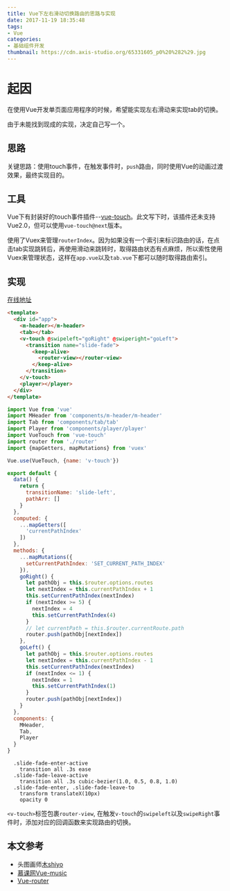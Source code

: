 ```yaml
---
title: Vue下左右滑动切换路由的思路与实现
date: 2017-11-19 18:35:48
tags:
- Vue
categories:
- 基础组件开发
thumbnail: https://cdn.axis-studio.org/65331605_p0%20%282%29.jpg
---
```


# 起因

在使用Vue开发单页面应用程序的时候，希望能实现左右滑动来实现tab的切换。

由于未能找到现成的实现，决定自己写一个。

## 思路

关键思路：使用touch事件，在触发事件时，`push`路由，同时使用Vue的动画过渡效果，最终实现目的。

## 工具

Vue下有封装好的touch事件插件--[vue-touch](https://github.com/vuejs/vue-touch)。此文写下时，该插件还未支持Vue2.0，但可以使用`vue-touch@next`版本。

使用了Vuex来管理`routerIndex`。因为如果没有一个索引来标识路由的话，在点击tab实现跳转后，再使用滑动来跳转时，取得路由状态有点麻烦，所以索性使用Vuex来管理状态，这样在`app.vue`以及`tab.vue`下都可以随时取得路由索引。

## 实现

[在线地址](http://music.axis-studio.org/#/recommend)

```html
<template>
  <div id="app">
    <m-header></m-header>
    <tab></tab>
    <v-touch @swipeleft="goRight" @swiperight="goLeft">
      <transition name="slide-fade">
        <keep-alive>
          <router-view></router-view>
        </keep-alive>
      </transition>
    </v-touch>
    <player></player>
  </div>
</template>
```

```javascript
import Vue from 'vue'
import MHeader from 'components/m-header/m-header'
import Tab from 'components/tab/tab'
import Player from 'components/player/player'
import VueTouch from 'vue-touch'
import router from './router'
import {mapGetters, mapMutations} from 'vuex'

Vue.use(VueTouch, {name: 'v-touch'})

export default {
  data() {
    return {
      transitionName: 'slide-left',
      pathArr: []
    }
  },
  computed: {
    ...mapGetters([
      'currentPathIndex'
    ])
  },
  methods: {
    ...mapMutations({
      setCurrentPathIndex: 'SET_CURRENT_PATH_INDEX'
    }),
    goRight() {
      let pathObj = this.$router.options.routes
      let nextIndex = this.currentPathIndex + 1
      this.setCurrentPathIndex(nextIndex)
      if (nextIndex >= 5) {
        nextIndex = 4
        this.setCurrentPathIndex(4)
      }
      // let currentPath = this.$router.currentRoute.path
      router.push(pathObj[nextIndex])
    },
    goLeft() {
      let pathObj = this.$router.options.routes
      let nextIndex = this.currentPathIndex - 1
      this.setCurrentPathIndex(nextIndex)
      if (nextIndex <= 1) {
        nextIndex = 1
        this.setCurrentPathIndex(1)
      }
      router.push(pathObj[nextIndex])
    }
  },
  components: {
    MHeader,
    Tab,
    Player
  }
}
```

```stylus
  .slide-fade-enter-active
    transition all .3s ease
  .slide-fade-leave-active
    transition all .3s cubic-bezier(1.0, 0.5, 0.8, 1.0)
  .slide-fade-enter, .slide-fade-leave-to
    transform translateX(10px)
    opacity 0
```

`<v-touch>`标签包裹`router-view`, 在触发`v-touch`的`swipeleft`以及`swipeRight`事件时，添加对应的回调函数来实现路由的切换。

## 本文参考

- 头图画师[木shiyo](https://www.pixiv.net/member.php?id=40222)
- [慕课网Vue-music](http://coding.imooc.com/class/107.html?mc_marking=7a72c833ff9ae725588c7c13fe7d2f96&mc_channel=banner)
- [Vue-router](https://router.vuejs.org/zh-cn/)